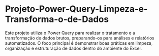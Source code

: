 # Projeto-Power-Query-Limpeza-e-Transforma-o-de-Dados
Este projeto utiliza o Power Query para realizar o tratamento e a transformação de dados brutos, preparando-os para análises e relatórios automatizados. O foco principal é demonstrar boas práticas em limpeza, organização e estruturação de dados dentro do ambiente do Excel.
